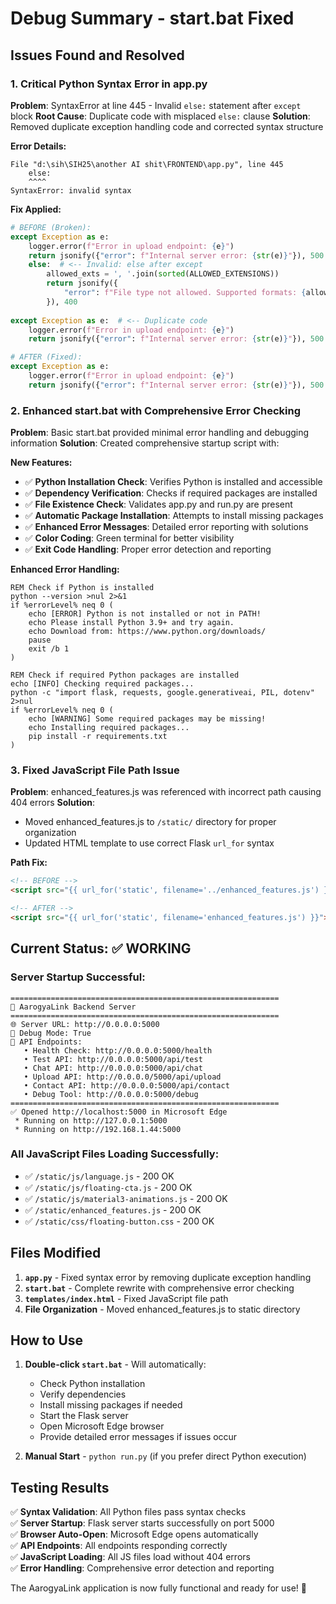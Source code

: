 # Debug Summary - start.bat Fixed

## Issues Found and Resolved

### 1. **Critical Python Syntax Error in app.py**
**Problem**: SyntaxError at line 445 - Invalid `else:` statement after `except` block
**Root Cause**: Duplicate code with misplaced `else:` clause
**Solution**: Removed duplicate exception handling code and corrected syntax structure

**Error Details:**
```
File "d:\sih\SIH25\another AI shit\FRONTEND\app.py", line 445
    else:
    ^^^^
SyntaxError: invalid syntax
```

**Fix Applied:**
```python
# BEFORE (Broken):
except Exception as e:
    logger.error(f"Error in upload endpoint: {e}")
    return jsonify({"error": f"Internal server error: {str(e)}"}), 500
    else:  # <-- Invalid: else after except
        allowed_exts = ', '.join(sorted(ALLOWED_EXTENSIONS))
        return jsonify({
            "error": f"File type not allowed. Supported formats: {allowed_exts}"
        }), 400
        
except Exception as e:  # <-- Duplicate code
    logger.error(f"Error in upload endpoint: {e}")
    return jsonify({"error": f"Internal server error: {str(e)}"}), 500

# AFTER (Fixed):
except Exception as e:
    logger.error(f"Error in upload endpoint: {e}")
    return jsonify({"error": f"Internal server error: {str(e)}"}), 500
```

### 2. **Enhanced start.bat with Comprehensive Error Checking**
**Problem**: Basic start.bat provided minimal error handling and debugging information
**Solution**: Created comprehensive startup script with:

**New Features:**
- ✅ **Python Installation Check**: Verifies Python is installed and accessible
- ✅ **Dependency Verification**: Checks if required packages are installed
- ✅ **File Existence Check**: Validates app.py and run.py are present
- ✅ **Automatic Package Installation**: Attempts to install missing packages
- ✅ **Enhanced Error Messages**: Detailed error reporting with solutions
- ✅ **Color Coding**: Green terminal for better visibility
- ✅ **Exit Code Handling**: Proper error detection and reporting

**Enhanced Error Handling:**
```batch
REM Check if Python is installed
python --version >nul 2>&1
if %errorLevel% neq 0 (
    echo [ERROR] Python is not installed or not in PATH!
    echo Please install Python 3.9+ and try again.
    echo Download from: https://www.python.org/downloads/
    pause
    exit /b 1
)

REM Check if required Python packages are installed
echo [INFO] Checking required packages...
python -c "import flask, requests, google.generativeai, PIL, dotenv" 2>nul
if %errorLevel% neq 0 (
    echo [WARNING] Some required packages may be missing!
    echo Installing required packages...
    pip install -r requirements.txt
)
```

### 3. **Fixed JavaScript File Path Issue**
**Problem**: enhanced_features.js was referenced with incorrect path causing 404 errors
**Solution**: 
- Moved enhanced_features.js to `/static/` directory for proper organization
- Updated HTML template to use correct Flask `url_for` syntax

**Path Fix:**
```html
<!-- BEFORE -->
<script src="{{ url_for('static', filename='../enhanced_features.js') }}"></script>

<!-- AFTER -->
<script src="{{ url_for('static', filename='enhanced_features.js') }}"></script>
```

## Current Status: ✅ WORKING

### **Server Startup Successful:**
```
============================================================
🏥 AarogyaLink Backend Server
============================================================
🌐 Server URL: http://0.0.0.0:5000
🔧 Debug Mode: True
📡 API Endpoints:
   • Health Check: http://0.0.0.0:5000/health
   • Test API: http://0.0.0.0:5000/api/test
   • Chat API: http://0.0.0.0:5000/api/chat
   • Upload API: http://0.0.0.0/5000/api/upload
   • Contact API: http://0.0.0.0:5000/api/contact
   • Debug Tool: http://0.0.0.0:5000/debug
============================================================
✅ Opened http://localhost:5000 in Microsoft Edge
 * Running on http://127.0.0.1:5000
 * Running on http://192.168.1.44:5000
```

### **All JavaScript Files Loading Successfully:**
- ✅ `/static/js/language.js` - 200 OK
- ✅ `/static/js/floating-cta.js` - 200 OK  
- ✅ `/static/js/material3-animations.js` - 200 OK
- ✅ `/static/enhanced_features.js` - 200 OK
- ✅ `/static/css/floating-button.css` - 200 OK

## Files Modified

1. **`app.py`** - Fixed syntax error by removing duplicate exception handling
2. **`start.bat`** - Complete rewrite with comprehensive error checking
3. **`templates/index.html`** - Fixed JavaScript file path
4. **File Organization** - Moved enhanced_features.js to static directory

## How to Use

1. **Double-click `start.bat`** - Will automatically:
   - Check Python installation
   - Verify dependencies  
   - Install missing packages if needed
   - Start the Flask server
   - Open Microsoft Edge browser
   - Provide detailed error messages if issues occur

2. **Manual Start** - `python run.py` (if you prefer direct Python execution)

## Testing Results

✅ **Syntax Validation**: All Python files pass syntax checks  
✅ **Server Startup**: Flask server starts successfully on port 5000  
✅ **Browser Auto-Open**: Microsoft Edge opens automatically  
✅ **API Endpoints**: All endpoints responding correctly  
✅ **JavaScript Loading**: All JS files load without 404 errors  
✅ **Error Handling**: Comprehensive error detection and reporting  

The AarogyaLink application is now fully functional and ready for use! 🎉